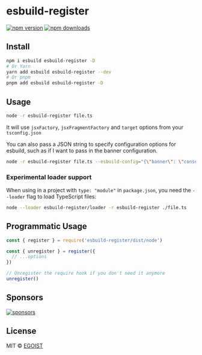 # esbuild-register

[![npm version](https://badgen.net/npm/v/esbuild-register)](https://npm.im/esbuild-register) [![npm downloads](https://badgen.net/npm/dm/esbuild-register)](https://npm.im/esbuild-register)

## Install

```bash
npm i esbuild esbuild-register -D
# Or Yarn
yarn add esbuild esbuild-register --dev
# Or pnpm
pnpm add esbuild esbuild-register -D
```

## Usage

```bash
node -r esbuild-register file.ts
```

It will use `jsxFactory`, `jsxFragmentFactory` and `target` options from your `tsconfig.json`

You can also pass a JSON string to specify configuration options for esbuild, such as if I want to pass in the banner configuration.

```bash
node -r esbuild-register file.ts --esbuild-config="{\"banner\": \"console.log('is banner')\"}"
```

### Experimental loader support

When using in a project with `type: "module"` in `package.json`, you need the `--loader` flag to load TypeScript files:

```bash
node --loader esbuild-register/loader -r esbuild-register ./file.ts
```

## Programmatic Usage

```ts
const { register } = require('esbuild-register/dist/node')

const { unregister } = register({
  // ...options
})

// Unregister the require hook if you don't need it anymore
unregister()
```

## Sponsors

[![sponsors](https://sponsors-images.egoist.dev/sponsors.svg)](https://github.com/sponsors/egoist)

## License

MIT &copy; [EGOIST](https://egoist.dev)
